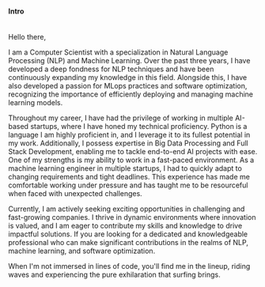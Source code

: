 
#### Intro
<br>
Hello there,

I am a Computer Scientist with a specialization in Natural Language Processing (NLP) and Machine Learning. Over the past three years, I have developed a deep fondness for NLP techniques and have been continuously expanding my knowledge in this field. Alongside this, I have also developed a passion for MLops practices and software optimization, recognizing the importance of efficiently deploying and managing machine learning models.

Throughout my career, I have had the privilege of working in multiple AI-based startups, where I have honed my technical proficiency. Python is a language I am highly proficient in, and I leverage it to its fullest potential in my work. Additionally, I possess expertise in Big Data Processing and Full Stack Development, enabling me to tackle end-to-end AI projects with ease. One of my strengths is my ability to work in a fast-paced environment. 
As a machine learning engineer in multiple startups, I had to quickly adapt to changing requirements and tight deadlines. This experience has made me comfortable working under pressure and has taught me to be resourceful when faced with unexpected challenges.

Currently, I am actively seeking exciting opportunities in challenging and fast-growing companies. I thrive in dynamic environments where innovation is valued, and I am eager to contribute my skills and knowledge to drive impactful solutions. If you are looking for a dedicated and knowledgeable professional who can make significant contributions in the realms of NLP, machine learning, and software optimization.

When I'm not immersed in lines of code, you'll find me in the lineup, riding waves and experiencing the pure exhilaration that surfing brings.

<br><br>

